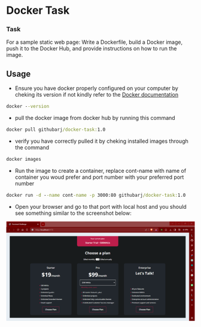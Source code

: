 # Docker Task

### Task

For a sample static web page: Write a Dockerfile, build a Docker image, push it to the Docker Hub, and provide instructions on how to run the image.  

## Usage

- Ensure you have docker properly configured on your computer by cheking its version if not kindly refer to the [Docker documentation](https://docs.docker.com/desktop/)  

```cmd
docker --version
```

- pull the docker image from docker hub by running this command  

```cmd
docker pull githubarj/docker-task:1.0
```

- verify you have correctly pulled it by cheking installed images through the command

```cmd
docker images
```

- Run the image to create a container, replace cont-name with name of container you woud prefer and port number with your preferred port number

```cmd
docker run -d --name cont-name -p 3000:80 githubarj/docker-task:1.0
```

- Open your browser and go to that port with local host and you should see something similar to the screenshot below:  

![pricing card](/src/assets/fecsd.png)
